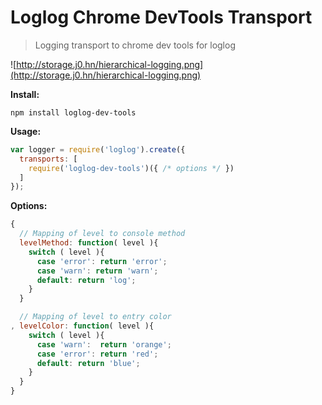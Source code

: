 # Loglog Chrome DevTools Transport

> Logging transport to chrome dev tools for loglog

![http://storage.j0.hn/hierarchical-logging.png](http://storage.j0.hn/hierarchical-logging.png)

__Install:__

```
npm install loglog-dev-tools
```

__Usage:__

```javascript
var logger = require('loglog').create({
  transports: [
    require('loglog-dev-tools')({ /* options */ })
  ]
});
```

__Options:__

```javascript
{
  // Mapping of level to console method
  levelMethod: function( level ){
    switch ( level ){
      case 'error': return 'error';
      case 'warn': return 'warn';
      default: return 'log';
    }
  }

  // Mapping of level to entry color
, levelColor: function( level ){
    switch ( level ){
      case 'warn':  return 'orange';
      case 'error': return 'red';
      default: return 'blue';
    }
  }
}
```
